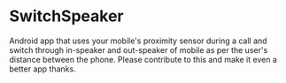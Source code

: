 # SwitchSpeaker
Android app that uses your mobile's proximity sensor during a call and switch through in-speaker and out-speaker of mobile as per the user's distance between the phone. Please contribute to this and make it even a better app thanks.
